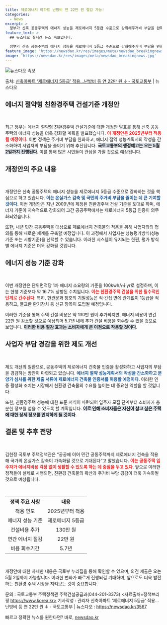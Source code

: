 ```yaml
---
title: 제로에너지 아파트 난방비 연 22만 원 절감 가능!
categories:
  - News
excerpt: >
  정부가 신축 공동주택의 에너지 성능을 제로에너지 5등급 수준으로 강화해주거비 부담을 완화하고 에너지절약 성능…
feature_text: >
  ## 뉴스다오 실시간 뉴스 속보입니다.

  정부가 신축 공동주택의 에너지 성능을 제로에너지 5등급 수준으로 강화해주거비 부담을 완화하고 에너지절약 성능…
feature_image: 'https://newsdao.kr/res/images/meta/newsdao_breakingnews.jpg'
image: 'https://newsdao.kr/res/images/meta/newsdao_breakingnews.jpg'
---
```


![뉴스다오 속보](https://newsdao.kr/res/images/meta/newsdao_breakingnews.jpg)

<p>출처: <a href="https://newsdao.kr/3567" rel="dofollow">신축아파트 ‘제로에너지 5등급’ 적용…난방비 등 연 22만 원 ↓ - 국토교통부</a> | 뉴스다오</p>

<h2 data-ke-size="size26">에너지 절약형 친환경주택 건설기준 개정안</h2>

<p data-ke-size="size16">&nbsp;</p>

최근 정부는 에너지 절약형 친환경주택 건설기준에 대한 개정안 발표를 통해 신축 공동주택의 에너지 성능을 더욱 강화할 계획을 발표했습니다. <b><span style="color: #ee2323;">이 개정안은 2025년부터 적용될 예정이다</span></b>. 이번 정책은 주거비 부담을 완화하고, 에너지 절약 성능계획서의 작성을 간소화하여 사업자의 부담을 줄이기 위해 추진됩니다. <b><span style="background-color: #21538527;">국토교통부의 행정예고는 오는 5월 2일까지 진행된다</span></b>. 이를 통해 많은 시민들이 관심을 가질 것으로 예상됩니다.

<h2 data-ke-size="size26">개정안의 주요 내용</h2>

<p data-ke-size="size16">&nbsp;</p>

개정안은 신축 공동주택의 에너지 성능을 제로에너지 5등급 수준으로 강화하는 것을 핵심으로 하고 있습니다. <b><span style="color: #1a5490;">이는 온실가스 감축 및 국민의 주거비 부담을 줄이는 데 큰 기여할 것이다</span></b>. 이번 개정안은 지난 2009년에 제정된 친환경주택 건설 기준을 토대로 하며, 에너지 기준이 지속적으로 강화되어 그간 공공주택에서는 제로에너지 5등급 인증이 의무화되었습니다.

또한, 내년 민간 공동주택을 대상으로 제로에너지 건축물의 적용을 위해 사업자와의 협의를 통해 새로운 체계를 구축할 예정입니다. 이 과정에서 사업자는 성능평가방식(성능기준 또는 시방기준)을 선택할 수 있습니다. 이러한 시스템이 유지되는 한편, 평가 방식별 에너지 기준은 더욱 강화될 것입니다.

<h2 data-ke-size="size26">에너지 성능 기준 강화</h2>

<p data-ke-size="size16">&nbsp;</p>

이번 개정안은 단위면적당 1차 에너지 소요량의 기준을 100kwh/㎡·yr로 설정하며, 이는 현행 기준보다 약 16.7% 상향된 수치입니다. <b><span style="color: #ee2323;">이는 친환경주택 건설을 위한 필수적인 단계로 간주된다</span></b>. 특히, 현관문과 창호의 기밀성능은 직·간접 면에 관계없이 1등급을 적용하고, 열교환 환기장치 등 신규 항목이 도입될 예정입니다.

이러한 기준을 통해 주택 건설 비용은 약 130만 원이 추가되지만, 에너지 비용이 연간 22만 원 감소할 것으로 예상되어 5.7년 내에 추가 건설 비용을 회수할 수 있을 것으로 보입니다. <b><span style="background-color: #21538527;">이러한 비용 절감 효과는 소비자에게 큰 이점으로 작용할 것이다</span></b>.

<h2 data-ke-size="size26">사업자 부담 경감을 위한 제도 개선</h2>

<p data-ke-size="size16">&nbsp;</p>

제도 개선의 일환으로, 공동주택의 제로에너지 건축물 인증을 활성화하고 사업자의 부담을 경감하는 방안이 마련되고 있습니다. <b><span style="color: #1a5490;">에너지 절약 성능계획서의 작성을 간소화하고 분양가 심사를 위한 제출 서류에 제로에너지 건축물 인증서를 허용할 예정이다</span></b>. 이러한 인증 활성화 조치는 시장에서 친환경 건축물의 수요를 높이는 데 중요한 역할을 할 것입니다.

또한, 친환경주택 성능에 대한 표준 서식이 마련되어 입주자 모집 단계부터 소비자가 충분한 정보를 얻을 수 있도록 할 계획입니다. <b><span style="background-color: #21538527;">이로 인해 소비자들은 자신이 살고 싶은 주택에 대한 상세 정보를 인지하게 될 것이다</span></b>.

<h2 data-ke-size="size26">결론 및 추후 전망</h2>

<p data-ke-size="size16">&nbsp;</p>

김헌정 국토부 주택정책관은 “공공에 이어 민간 공동주택까지 제로에너지 건축을 적용해 국가의 온실가스 감축이 가속화될 것으로 기대된다”고 말했습니다. <b><span style="color: #ee2323;">이는 공동주택 입주자가 에너지비용 걱정 없이 생활할 수 있도록 하는 데 중점을 두고 있다</span></b>. 앞으로 이러한 정책들이 실제로 시행되면, 친환경 건축물의 확산과 주거비 부담 경감이 더욱 가속화될 것으로 예상됩니다.

<p data-ke-size="size16">&nbsp;</p>

<table style="text-align: center; border-collapse: collapse; width: 100%;">
<tr>
<td style="text-align: center; height: 17px;"><b>정책 주요 사항</b></td>
<td style="text-align: center; height: 17px;"><b>내용</b></td>
</tr>
<tr>
<td style="text-align: center; height: 17px;">적용 연도</td>
<td style="text-align: center; height: 17px;">2025년부터 적용</td>
</tr>
<tr>
<td style="text-align: center; height: 17px;">에너지 성능 기준</td>
<td style="text-align: center; height: 17px;">제로에너지 5등급</td>
</tr>
<tr>
<td style="text-align: center; height: 17px;">건설비용 추가</td>
<td style="text-align: center; height: 17px;">130만 원</td>
</tr>
<tr>
<td style="text-align: center; height: 17px;">연간 에너지 절감</td>
<td style="text-align: center; height: 17px;">22만 원</td>
</tr>
<tr>
<td style="text-align: center; height: 17px;">비용 회수기간</td>
<td style="text-align: center; height: 17px;">5.7년</td>
</tr>
</table>

<p data-ke-size="size16">&nbsp;</p>

개정안에 대한 자세한 내용은 국토부 누리집을 통해 확인할 수 있으며, 의견 제출은 오는 5월 2일까지 가능합니다. 이러한 변화가 빠르게 진행되길 기대하며, 앞으로도 더욱 발전하는 친환경 주택 시장을 지켜보는 것이 중요합니다.

문의 : 국토교통부 주택정책관 주택건설공급과(044-201-3373)
<자료출처=정책브리핑 https://www.korea.kr>
기사작성 : 관리자
신축아파트 ‘제로에너지 5등급’ 적용…난방비 등 연 22만 원 ↓ - 국토교통부 | 뉴스다오  : https://newsdao.kr/3567 

빠르고 정확한 뉴스를 원한다면? 바로, <a href="https://newsdao.kr" rel="dofollow">newsdao.kr</a>


